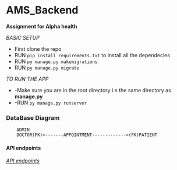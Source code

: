 
# AMS_Backend
**Assignment for Alpha health**

*BASIC SETUP* 

 - First clone the repo
 - RUN `pip install requirements.txt` to install all the dependecies
 - RUN `py manage.py makemigrations`
 - RUN `py manage.py migrate`

*TO RUN THE APP*

 - -Make sure you are in the root directory i.e the same directory as **manage.py**
 - -RUN `py manage.py runserver`

### DataBase Diagram

		ADMIN
		DOCTOR(FK)<-------APPOINTMENT------------->(FK)PATIENT
		

#### API endpoints

*<a href = "https://github.com/Nazi-pikachu/AMS_Backend/blob/37693601f4120f3b957b0b4e194e4f68a3311373/AMS.pdf">API endpoints</a>*
